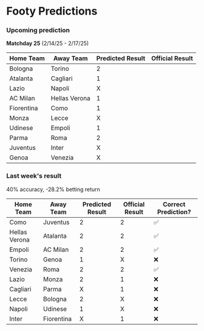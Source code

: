 # Footy Predictions

### Upcoming prediction

**Matchday 25** (2/14/25 - 2/17/25)

| Home Team  | Away Team     | Predicted Result | Official Result |
| ---------- | ------------- | ---------------- | --------------- |
| Bologna    | Torino        | 2                |                 |
| Atalanta   | Cagliari      | 1                |                 |
| Lazio      | Napoli        | X                |                 |
| AC Milan   | Hellas Verona | 1                |                 |
| Fiorentina | Como          | 1                |                 |
| Monza      | Lecce         | X                |                 |
| Udinese    | Empoli        | 1                |                 |
| Parma      | Roma          | 2                |                 |
| Juventus   | Inter         | X                |                 |
| Genoa      | Venezia       | X                |                 |

### Last week's result

40% accuracy, -28.2% betting return

| Home Team     | Away Team  | Predicted Result | Official Result | Correct Prediction? |
| ------------- | ---------- | ---------------- | --------------- | ------------------- |
| Como          | Juventus   | 2                | 2               | ✅                  |
| Hellas Verona | Atalanta   | 2                | 2               | ✅                  |
| Empoli        | AC Milan   | 2                | 2               | ✅                  |
| Torino        | Genoa      | 1                | X               | ❌                  |
| Venezia       | Roma       | 2                | 2               | ✅                  |
| Lazio         | Monza      | 2                | 1               | ❌                  |
| Cagliari      | Parma      | X                | 1               | ❌                  |
| Lecce         | Bologna    | 2                | X               | ❌                  |
| Napoli        | Udinese    | 1                | X               | ❌                  |
| Inter         | Fiorentina | X                | 1               | ❌                  |
